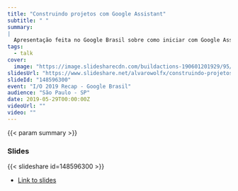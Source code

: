 ```yaml
---
title: "Construindo projetos com Google Assistant"
subtitle: " "
summary:
|
  Apresentação feita no Google Brasil sobre como iniciar com Google Assistant, Dialogflow e interfaces de conversa em geral.
tags:
  - talk
cover:
  image: "https://image.slidesharecdn.com/buildactions-190601201929/95/construindo-projetos-para-o-google-assistant-io-2019-recap-so-paulo-1-638.jpg?cb=1559421050"
slidesUrl: "https://www.slideshare.net/alvarowolfx/construindo-projetos-para-o-google-assistant-io-2019-recap-so-paulo"
slideId: "148596300"
event: "I/O 2019 Recap - Google Brasil"
audience: "São Paulo - SP"
date: 2019-05-29T00:00:00Z
videoUrl: ""
video: ""
---
```


<!-- truncate -->

{{< param summary >}}
### Slides
{{< slideshare id=148596300 >}}

- [Link to slides](https://www.slideshare.net/alvarowolfx/construindo-projetos-para-o-google-assistant-io-2019-recap-so-paulo)
